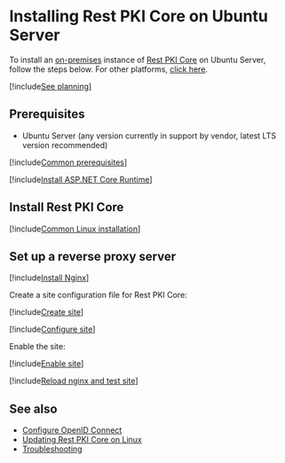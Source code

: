 ﻿# Installing Rest PKI Core on Ubuntu Server

To install an [on-premises](../index.md) instance of [Rest PKI Core](../../index.md) on Ubuntu Server, follow the steps below. For other platforms, [click here](../index.md).

[!include[See planning](../includes/see-planning.md)]

## Prerequisites

* Ubuntu Server (any version currently in support by vendor, latest LTS version recommended)

[!include[Common prerequisites](../includes/common-requisites.md)]

[!include[Install ASP.NET Core Runtime](../../../../includes/linux/ubuntu/install-aspnetcore-60.md)]

## Install Rest PKI Core

[!include[Common Linux installation](includes/common-linux-install.md)]

## Set up a reverse proxy server

[!include[Install Nginx](../../../../includes/linux/ubuntu/install-nginx.md)]

Create a site configuration file for Rest PKI Core:

[!include[Create site](../../../../../../includes/rest-pki/core/ubuntu/create-site.md)]

[!include[Configure site](includes/configure-site.md)]

Enable the site:

[!include[Enable site](../../../../../../includes/rest-pki/core/ubuntu/enable-site.md)]

[!include[Reload nginx and test site](includes/reload-and-test.md)]

## See also

* [Configure OpenID Connect](../configure-oidc.md)
* [Updating Rest PKI Core on Linux](update.md)
* [Troubleshooting](troubleshoot/index.md)
